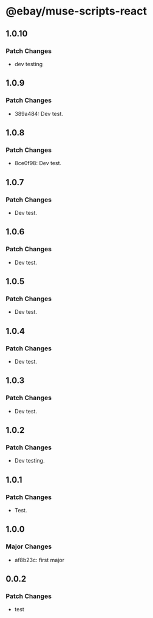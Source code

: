 # @ebay/muse-scripts-react

## 1.0.10

### Patch Changes

- dev testing

## 1.0.9

### Patch Changes

- 389a484: Dev test.

## 1.0.8

### Patch Changes

- 8ce0f98: Dev test.

## 1.0.7

### Patch Changes

- Dev test.

## 1.0.6

### Patch Changes

- Dev test.

## 1.0.5

### Patch Changes

- Dev test.

## 1.0.4

### Patch Changes

- Dev test.

## 1.0.3

### Patch Changes

- Dev test.

## 1.0.2

### Patch Changes

- Dev testing.

## 1.0.1

### Patch Changes

- Test.

## 1.0.0

### Major Changes

- af8b23c: first major

## 0.0.2

### Patch Changes

- test
